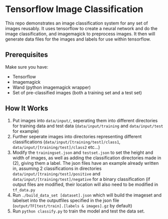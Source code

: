 # Tensorflow Image Classification
This repo demonstrates an image classification system for any set of images reusably. It uses tensorflow to create a neural network and do the image classification, and imagemagick to preprocess images. It then will generate data files for the images and labels for use within tensorflow. 

## Prerequisites
Make sure you have:
* Tensorflow
* Imagemagick
* Wand (python imagemagick wrapper)
* Set of pre-classified images (both a training set and a test set)
 
## How It Works

1. Put images into ```data/input/```, seperating them into different directories for training data and test data (```data/input/training``` and ```data/input/test``` for example)
2. Further seperate images into directories representing different classifications (```data/input/[training/test]/class1```, ```data/input/[training/test]/class2``` etc...)
3. Modify the ```trainingset.json``` and ```testset.json``` to set the height and width of images, as well as adding the classification directories made in (2), giving them a label. The json files have an example already written in, assuming 2 classifications in directories ```data/input/[training/test]/positive``` and ```data/input/[training/test]/negative``` for a binary classification (if output files are modified, their location will also need to be modified in ```tf_data.py```
4. Run ```./build_data_set [dataset].json``` which will build the imageset and labelset into the outputfiles specified in the json file (```output/TF[test/train].[labels & images].gz``` by default)
5. Run ```python classify.py``` to train the model and test the data set. 
